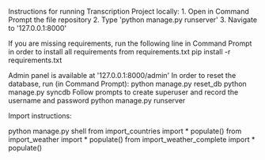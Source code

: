 Instructions for running Transcription Project locally:
	1. Open in Command Prompt the file repository
	2. Type 'python manage.py runserver'
	3. Navigate to '127.0.0.1:8000'

If you are missing requirements, run the following line in Command Prompt in order to install all requirements from requirements.txt
	pip install -r requirements.txt



Admin panel is available at '127.0.0.1:8000/admin'
In order to reset the database, run (in Command Prompt):
	python manage.py reset_db
	python manage.py syncdb
Follow prompts to create superuser and record the username and password
	python manage.py runserver


Import instructions:

python manage.py shell
from import_countries import *
populate()
from import_weather import *
populate()
from import_weather_complete import *
populate()